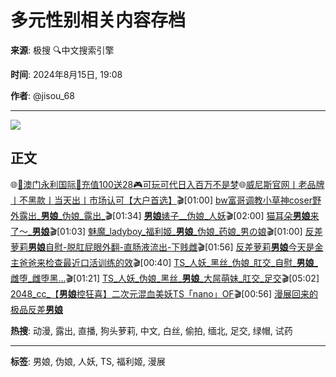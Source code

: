 # 多元性别相关内容存档

**来源**: 极搜 🔍中文搜索引擎

**时间**: 2024年8月15日, 19:08

**作者**: @jisou_68

---

[![](//static9.tgstat.ru/channels/_50/fa/fa24efd843bd642ee912210cb8552b87.jpg)](https://cn.tgstat.com/chat/@jisou_68)

## 正文

🌐[🎰澳门永利国际🎲充值100送28🎮可玩可代日入百万不是梦](https://t.me/YLGJGW?ad=link1557)🌐[威尼斯官网丨老品牌丨不黑款丨当天出丨市场认可【大户首选】](https://tgstat.com/channel/@wns88)🎬\[01:00\] [bw富哥调教小草神coser野外露出\_**男娘**\_伪娘\_露出\_](https://cn.tgstat.com/channel/@cdts0391/2912)🎬\[01:34\] [**男娘**婊子\_\_伪娘\_人妖](https://cn.tgstat.com/channel/@sissychina/3965)🎬\[02:00\] [猫耳朵**男娘**来了～\_**男娘**](https://t.me/TsCdYJS/59098)🎬\[01:03\] [魅魔\_ladyboy\_福利姬\_**男娘**\_伪娘\_药娘\_男の娘](https://t.me/TsCdYJS/59100)🎬\[01:00\] [反差萝莉**男娘**自慰-脱肛屁眼外翻-直肠液流出-下贱雌](https://cn.tgstat.com/channel/@abcdencom/82384)🎬\[01:56\] [反差萝莉**男娘**今天是金主爸爸来检查最近口活训练的效](https://cn.tgstat.com/channel/@abcdencom/82379)🎬\[00:40\] [TS\_人妖\_黑丝\_伪娘\_肛交\_自慰\_**男娘**\_雌堕\_雌堕黑...](https://cn.tgstat.com/channel/@abcdencom/82358)🎬\[01:21\] [TS\_人妖\_伪娘\_黑丝\_**男娘**\_大屌萌妹\_肛交\_足交](https://cn.tgstat.com/channel/@abcdencom/82023)🎬\[05:02\] [2048\_cc\_【**男娘**控狂喜】二次元混血美妖TS「nano」OF](https://t.me/xuexiziliao2/524226)🎬\[00:56\] [漫展回来的极品反差**男娘**](https://cn.tgstat.com/channel/@abcdencom/82394)

**热搜**: 动漫, 露出, 直播, 狗头萝莉, 中文, 白丝, 偷拍, 缅北, 足交, 绿帽, 试药

---

**标签**: 男娘, 伪娘, 人妖, TS, 福利姬, 漫展